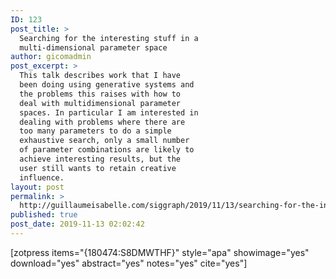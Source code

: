 ```yaml
---
ID: 123
post_title: >
  Searching for the interesting stuff in a
  multi-dimensional parameter space
author: gicomadmin
post_excerpt: >
  This talk describes work that I have
  been doing using generative systems and
  the problems this raises with how to
  deal with multidimensional parameter
  spaces. In particular I am interested in
  dealing with problems where there are
  too many parameters to do a simple
  exhaustive search, only a small number
  of parameter combinations are likely to
  achieve interesting results, but the
  user still wants to retain creative
  influence.
layout: post
permalink: >
  http://guillaumeisabelle.com/siggraph/2019/11/13/searching-for-the-interesting-stuff-in-a-multi-dimensional-parameter-space/
published: true
post_date: 2019-11-13 02:02:42
---
```

<!-- wp:paragraph -->



<!-- /wp:paragraph -->

<!-- wp:shortcode --> [zotpress items="{180474:S8DMWTHF}" style="apa" showimage="yes" download="yes" abstract="yes" notes="yes" cite="yes"] 

<!-- /wp:shortcode -->